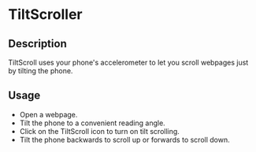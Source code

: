 # TiltScroller

## Description

TiltScroll uses your phone's accelerometer to let you scroll webpages just by tilting the phone.

## Usage

* Open a webpage.
* Tilt the phone to a convenient reading angle.
* Click on the TiltScroll icon to turn on tilt scrolling.
* Tilt the phone backwards to scroll up or forwards to scroll down.
